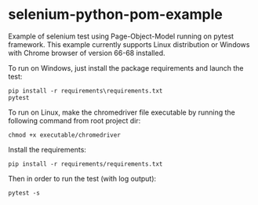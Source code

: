 # selenium-python-pom-example

Example of selenium test using Page-Object-Model running on pytest framework.
This example currently supports Linux distribution or Windows with Chrome browser of version 66-68 installed.

To run on Windows, just install the package requirements and launch the test:
```
pip install -r requirements\requirements.txt
pytest
``` 

To run on Linux, make the chromedriver file executable by running the following command from root project dir:
```
chmod +x executable/chromedriver
```

Install the requirements:
```
pip install -r requirements/requirements.txt
```

Then in order to run the test (with log output):
```
pytest -s
```
